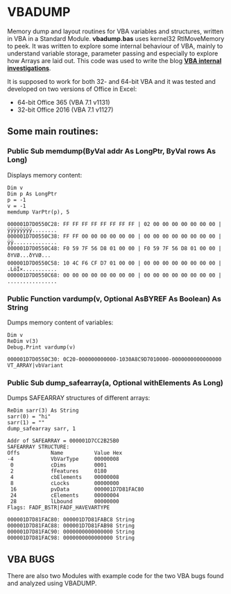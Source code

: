 # VBADUMP

Memory dump and layout routines for VBA variables and structures, written in VBA in a Standard Module. **vbadump.bas** uses kernel32 RtlMoveMemory to peek. It was written to explore some internal behaviour of VBA, mainly to understand variable storage, parameter passing and especially to explore how Arrays are laid out. This code was used to write the blog [__VBA internal investigations__](https://vba-internal-investigations.blogspot.com/). 

It is supposed to work for both 32- and 64-bit VBA and it was tested and developed on two versions of Office in Excel: 

- 64-bit Office 365 (VBA 7.1 v1131)
- 32-bit Office 2016 (VBA 7.1 v1127)

## Some main routines: 

### Public Sub memdump(ByVal addr As LongPtr, ByVal rows As Long)

Displays memory content: 

    Dim v
    Dim p As LongPtr
    p = -1
    v = -1
    memdump VarPtr(p), 5
	
	000001D7D0550C28: FF FF FF FF FF FF FF FF | 02 00 00 00 00 00 00 00 | ÿÿÿÿÿÿÿÿ........
	000001D7D0550C38: FF FF 00 00 00 00 00 00 | 00 00 00 00 00 00 00 00 | ÿÿ..............
	000001D7D0550C48: F0 59 7F 56 D8 01 00 00 | F0 59 7F 56 D8 01 00 00 | ðYVØ...ðYVØ...
	000001D7D0550C58: 10 4C F6 CF D7 01 00 00 | 00 00 00 00 00 00 00 00 | .LöÏ×...........
	000001D7D0550C68: 00 00 00 00 00 00 00 00 | 00 00 00 00 00 00 00 00 | ................



### Public Function vardump(v, Optional AsBYREF As Boolean) As String

Dumps memory content of variables:

    Dim v
    ReDim v(3)
    Debug.Print vardump(v)
    
    000001D7D0550C30: 0C20-000000000000-1030A8C9D7010000-0000000000000000 VT_ARRAY|vbVariant

### Public Sub dump_safearray(a, Optional withElements As Long)

Dumps SAFEARRAY structures of different arrays: 

    ReDim sarr(3) As String
    sarr(0) = "hi"
    sarr(1) = ""
    dump_safearray sarr, 1

    Addr of SAFEARRAY = 000001D7CC2B25B0
    SAFEARRAY STRUCTURE:
    Offs          Name          Value Hex
    -4            VbVarType     00000008
     0            cDims         0001
     2            fFeatures     0180
     4            cbElements    00000008
     8            cLocks        00000000
     16           pvData        000001D7D81FAC80
     24           cElements     00000004
     28           lLbound       00000000
    Flags: FADF_BSTR|FADF_HAVEVARTYPE
    
    000001D7D81FAC80: 000001D7D81FABC8 String
    000001D7D81FAC88: 000001D7D81FAB98 String
    000001D7D81FAC90: 0000000000000000 String
    000001D7D81FAC98: 0000000000000000 String


## VBA BUGS

There are also two Modules with example code for the two VBA bugs found and analyzed using VBADUMP. 






